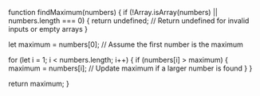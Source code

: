 function findMaximum(numbers) {
  if (!Array.isArray(numbers) || numbers.length === 0) {
    return undefined; // Return undefined for invalid inputs or empty arrays
  }

  let maximum = numbers[0]; // Assume the first number is the maximum

  for (let i = 1; i < numbers.length; i++) {
    if (numbers[i] > maximum) {
      maximum = numbers[i]; // Update maximum if a larger number is found
    }
  }

  return maximum;
}
